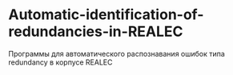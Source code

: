 # Automatic-identification-of-redundancies-in-REALEC
Программы для автоматического распознавания ошибок типа redundancy в корпусе REALEC 
